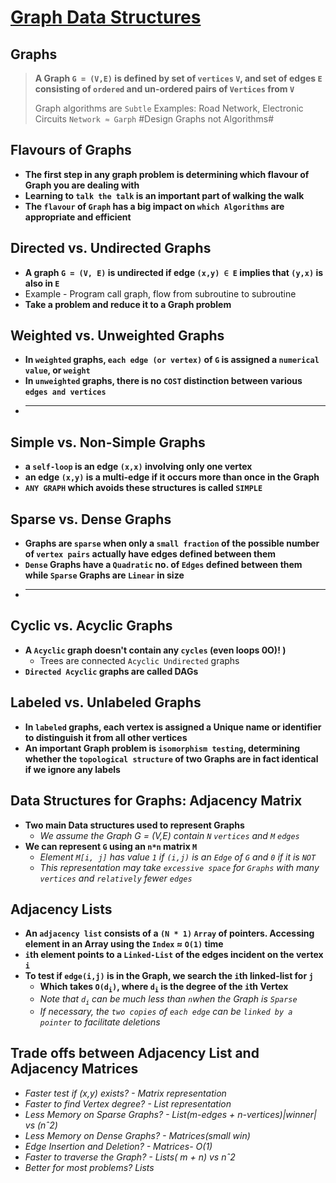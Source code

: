 # [Graph Data Structures](https://youtu.be/OiXxhDrFruw?list=PLOtl7M3yp-DV69F32zdK7YJcNXpTunF2b)

## Graphs

> **A Graph `G = (V,E)` is defined by set of `vertices` `V`, and set of edges `E` consisting of `ordered` and un-ordered pairs of `Vertices` from `V`**
>
> Graph algorithms are `Subtle`
> Examples: Road Network, Electronic Circuits
> `Network ≈ Garph`
> #Design Graphs not Algorithms#

## Flavours of Graphs

- **The first step in any graph problem is determining which flavour of Graph you are dealing with**
- **Learning to `talk the talk` is an important part of walking the walk**
- **The `flavour` of `Graph` has a big impact on `which Algorithms` are appropriate and efficient**

## Directed vs. Undirected Graphs

- **A graph `G = (V, E)` is undirected if edge `(x,y) ∈ E` implies that `(y,x)` is also in `E`**
- Example - Program call graph, flow from subroutine to subroutine
- **Take a problem and reduce it to a Graph problem**

## Weighted vs. Unweighted Graphs

- **In `weighted` graphs, `each edge (or vertex)` of `G` is assigned a `numerical value`, or `weight`**
- **In `unweighted` graphs, there is no `COST` distinction between various `edges and vertices`**
- ****

## Simple vs. Non-Simple Graphs

- **a `self-loop` is an edge `(x,x)` involving only one vertex**
- **an edge `(x,y)` is a multi-edge if it occurs more than once in the Graph**
- **`ANY GRAPH` which avoids these structures is called `SIMPLE`**

## Sparse vs. Dense Graphs

- **Graphs are `sparse` when only a `small fraction` of the possible number of `vertex pairs` actually have edges defined between them**
- **`Dense` Graphs have a `Quadratic` no. of `Edges` defined between them while `Sparse` Graphs are `Linear` in size**
- ****

## Cyclic vs. Acyclic Graphs

- **A `Acyclic` graph doesn't contain any `cycles` (even loops 0O)! )**
  - Trees are connected `Acyclic Undirected` graphs
- **`Directed Acyclic` graphs are called DAGs**

## Labeled vs. Unlabeled Graphs

- **In `labeled` graphs, each vertex is assigned a Unique name or identifier to distinguish it from all other vertices**
- **An important Graph problem is `isomorphism testing`, determining whether the `topological structure` of two Graphs are in fact identical if we ignore any labels**

## Data Structures for Graphs: Adjacency Matrix

- **Two main Data structures used to represent Graphs**
  - _We assume the Graph G = (V,E) contain `N` `vertices` and `M` `edges`_
- **We can represent `G` using an `n*n` matrix `M`**
  - _Element `M[i, j]` has value `1` if `(i,j)` is an `Edge` of `G` and `0` if it is `NOT`_
  - _This representation may take `excessive space` for `Graphs` with many `vertices` and `relatively` fewer `edges`_

## Adjacency Lists

- **An `adjacency list` consists of a `(N * 1)` `Array` of pointers. Accessing element in an Array using the `Index` ≈ `O(1)` time**
- **`i`th element points to a `Linked-List` of the edges incident on the vertex `i`**
- **To test if `edge(i,j)` is in the Graph, we search the `i`th linked-list for `j`**
  - **Which takes `O(d`<sub>`i`</sub>`)`, where `d`<sub>`i`</sub> is the degree of the `i`th Vertex**
  - _Note that `d`<sub>`i`</sub> can be much less than `n`when the Graph is `Sparse`_
  - _If necessary, the `two copies` of `each edge` can be `linked by a pointer` to facilitate deletions_

## Trade offs between Adjacency List and Adjacency Matrices

- _Faster test if (x,y) exists? - Matrix representation_
- _Faster to find Vertex degree? - List representation_
- _Less Memory on Sparse Graphs? - List(m-edges + n-vertices)|winner| vs (nˆ2)_
- _Less Memory on Dense Graphs? - Matrices(small win)_
- _Edge Insertion and Deletion? - Matrices- O(1)_
- _Faster to traverse the Graph? - Lists( m + n) vs nˆ2_
- _Better for most problems? Lists_
